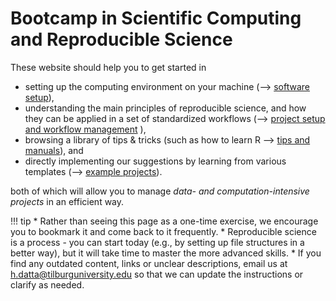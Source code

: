 # Bootcamp in Scientific Computing and Reproducible Science

<!--## Getting your computer skills up-to-date
-->
These website should help you to get started in

- setting up the computing environment on your machine (--> [software setup](setup/)),
- understanding the main principles of reproducible science, and how they can be applied in a set of standardized workflows (--> [project setup and workflow management](workflow/) ),
- browsing a library of tips & tricks (such as how to learn R --> [tips and manuals](tips/)), and
- directly implementing our suggestions by learning from various templates (--> [example projects](examples/)).

both of which will allow you to manage *data- and computation-intensive projects* in an efficient way.

!!! tip
    * Rather than seeing this page as a one-time exercise, we encourage you to bookmark it and come back to it frequently.
	* Reproducible science is a process - you can start today (e.g., by setting up file structures in a better way), but it will take time to master the more advanced skills.
	* If you find any outdated content, links or unclear descriptions, email us at [h.datta@tilburguniversity.edu]() so that we can update the instructions or clarify as needed.

<!--
## Why this site?

No matter how confident you may be about your computer skills, chance is that
even the brightest ones among us have learnt them on the fly.
You may have seen a statistical software package coming by at grad school,
but that's about it.

Well, over the years, we have experienced that having your use of the computer
fully been guided by intuition is actually not a good idea.

That's why we have assembled a couple of tips to make sure that your
computer skills are at par with your ambition to write a good paper.

Think you don't need it? Nah, we don't think so. So please take your time
to dig into this.


<!-- !!! tip "Installation Help" -->
<!--     Please try and install all the software before the course begins. -->
<!--     If you are struggling we are able to help - but we expect you have tried to work through the guide yourself. -->
<!--     Details of the Installation help session are found below: -->

<!--     * When: Friday, August 25th, 9.30am - 12.30am -->
<!--     * Where: SOF-E-09 -->
